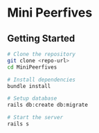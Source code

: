# Mini Peerfives

## Getting Started

```bash
# Clone the repository
git clone <repo-url>
cd MiniPeerfives

# Install dependencies
bundle install

# Setup database
rails db:create db:migrate

# Start the server
rails s
